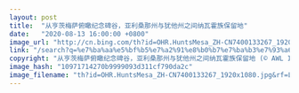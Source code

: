 ```yaml
---
layout: post
title:  "从亨茨梅萨俯瞰纪念碑谷，亚利桑那州与犹他州之间纳瓦霍族保留地"
date:   "2020-08-13 16:00:00 +0800"
image_url: "http://cn.bing.com/th?id=OHR.HuntsMesa_ZH-CN7400133267_1920x1080.jpg&rf=LaDigue_1920x1080.jpg&pid=hp"
link: "/search?q=%e7%ba%aa%e5%bf%b5%e7%a2%91%e8%b0%b7%e7%ba%b3%e7%93%a6%e9%9c%8d%e9%83%a8%e8%90%bd%e5%85%ac%e5%9b%ad&form=hpcapt&mkt=zh-cn"
copyright: "从亨茨梅萨俯瞰纪念碑谷，亚利桑那州与犹他州之间纳瓦霍族保留地 (© AWL Images/Danita Delimont)"
image_hash: "10971714270b9999093d311cf790da2c"
image_filename: "th?id=OHR.HuntsMesa_ZH-CN7400133267_1920x1080.jpg&rf=LaDigue_1920x1080.jpg&pid=hp"
---
```

